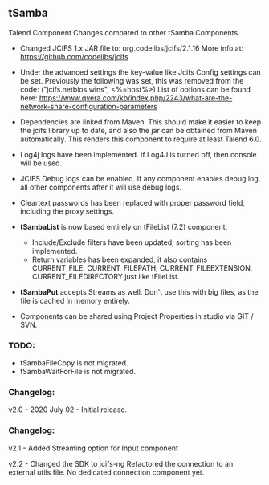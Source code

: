## tSamba
Talend Component
Changes compared to other tSamba Components.

 * Changed JCIFS 1.x JAR file to: org.codelibs/jcifs/2.1.16 
More info at: https://github.com/codelibs/jcifs 
* Under the advanced settings the key-value like Jcifs Config settings can be set. Previously the following was set, this was removed from the code: ("jcifs.netbios.wins", <%=host%>)
List of options  can be found here:
https://www.qvera.com/kb/index.php/2243/what-are-the-network-share-configuration-parameters 
* Dependencies are linked from Maven. This should make it easier to keep the jcifs library up to date, and also the jar can be obtained from Maven automatically. This renders this component to require at least Talend 6.0.
* Log4j logs have been implemented. If Log4J is turned off, then console will be used.
* JCIFS Debug logs can be enabled. If any component enables debug log, all other components after it will use debug logs.
* Cleartext passwords has been replaced with proper password field, including the proxy settings.

* __tSambaList__ is now based entirely on tFileList (7.2) component.
	- Include/Exclude filters have been updated, sorting has been implemented.
	- Return variables has been expanded, it also contains CURRENT_FILE, CURRENT_FILEPATH, CURRENT_FILEEXTENSION, CURRENT_FILEDIRECTORY just like tFileList.

* __tSambaPut__ accepts Streams as well. Don't use this with big files, as the file is cached in memory entirely.

* Components can be shared using Project Properties in studio via GIT / SVN.

### TODO:
* tSambaFileCopy is not migrated.
* tSambaWaitForFile is not migrated.


### Changelog: 
v2.0 - 2020 July 02 - Initial release.

### Changelog: 
v2.1 - Added Streaming option for Input component

v2.2 - Changed the SDK to jcifs-ng
Refactored the connection to an external utils file.
No dedicated connection component yet.